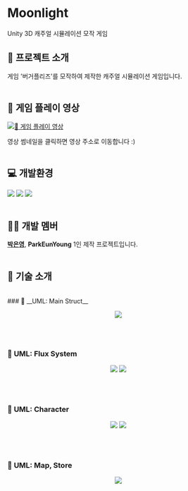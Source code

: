 # __Moonlight__
Unity 3D 캐주얼 시뮬레이션 모작 게임

## 📁 __프로젝트 소개__



게임 '버거플리즈'를 모작하여 제작한 캐주얼 시뮬레이션 게임입니다.<br><br>

## __🎥 게임 플레이 영상__

[![🎥 게임 플레이 영상](https://ibb.co/JWvfZ5cM)](https://youtu.be/PrheckVpzwo)

영상 썸네일을 클릭하면 영상 주소로 이동합니다 :)<br><br>

## 💻 __개발환경__
<img src="https://img.shields.io/badge/Unity-black?style=flat-square&logo=Unity&logoColor=white"/> <img src="https://img.shields.io/badge/CSharp-239120?style=flat-square&logo=CSharp&logoColor=white"/> <img src="https://img.shields.io/badge/VisualStudio-5C2D91?style=flat-square&logo=VisualStudio&logoColor=white"/><br><Br>

## 👩🏻 __개발 멤버__
[__박은영__](https://github.com/EunYoungP), __ParkEunYoung__
1인 제작 프로젝트입니다.<br><br>

## 📑 __기술 소개__
<br>
### 📌 __UML: Main Struct__
<p align="center">
  <img src="https://ibb.co/PL2M6qX.png">
</p><br><Br>

### 📌 __UML: Flux System__
<p align="center">
  <img src="https://ibb.co/dwpKwpNy">
  <img src="https://ibb.co/KjY04xW1.png">
</p><br><Br>

### 📌 __UML: Character__
<p align="center">
  <img src="https://ibb.co/Psnf8PNm.png">
   <img src="https://ibb.co/xNTcFkG.png">
</p><br><Br>

### 📌 __UML: Map, Store__
<p align="center">
  <img src="https://ibb.co/6Jcq9mtG.png">
</p><br><Br>
